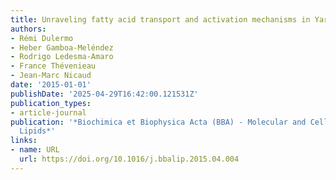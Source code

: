 ```yaml
---
title: Unraveling fatty acid transport and activation mechanisms in Yarrowia lipolytica
authors:
- Rémi Dulermo
- Heber Gamboa-Meléndez
- Rodrigo Ledesma‐Amaro
- France Thévenieau
- Jean‐Marc Nicaud
date: '2015-01-01'
publishDate: '2025-04-29T16:42:00.121531Z'
publication_types:
- article-journal
publication: '*Biochimica et Biophysica Acta (BBA) - Molecular and Cell Biology of
  Lipids*'
links:
- name: URL
  url: https://doi.org/10.1016/j.bbalip.2015.04.004
---
```

